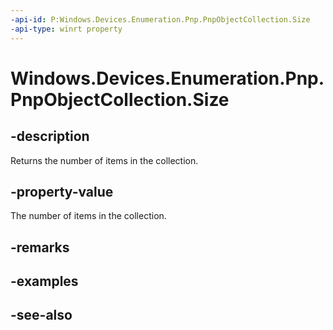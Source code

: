 ```yaml
---
-api-id: P:Windows.Devices.Enumeration.Pnp.PnpObjectCollection.Size
-api-type: winrt property
---
```


<!-- Property syntax
public uint Size { get; }
-->

# Windows.Devices.Enumeration.Pnp.PnpObjectCollection.Size

## -description
Returns the number of items in the collection.

## -property-value
The number of items in the collection.

## -remarks

## -examples

## -see-also

